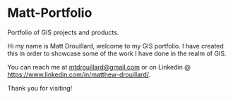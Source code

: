 # Matt-Portfolio
Portfolio of GIS projects and products.

Hi my name is Matt Drouillard, welcome to my GIS portfolio. I have created this in order to showcase some of the work I have done in the realm of GIS. 

You can reach me at mtdrouillard@gmail.com or on Linkedin @ https://www.linkedin.com/in/matthew-drouillard/.

Thank you for visiting!
